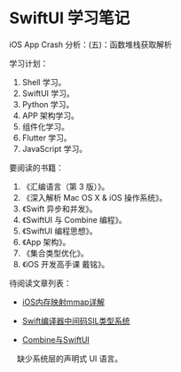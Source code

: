 # SwiftUI 学习笔记

iOS App Crash 分析：(五)：函数堆栈获取解析

学习计划：

1. Shell 学习。
2. SwiftUI 学习。
3. Python 学习。
4. APP 架构学习。
5. 组件化学习。
6. Flutter 学习。
7. JavaScript 学习。

要阅读的书籍：

1. 《汇编语言（第 3 版）》。
2. 《深入解析 Mac OS X & iOS 操作系统》。
3. 《Swift 异步和并发》。
4. 《SwiftUI 与 Combine 编程》。
5. 《SwiftUI 编程思想》。
6. 《App 架构》。
7. 《集合类型优化》。
9. 《iOS 开发高手课 戴铭》。

待阅读文章列表：

+ [iOS内存映射mmap详解](https://www.jianshu.com/p/13f254cf58a7)
+ [Swift编译器中间码SIL类型系统](https://www.jianshu.com/p/fb6923e3a7be)

+ [Combine与SwiftUI](https://www.jianshu.com/p/9a8603ca77a1)

&emsp;缺少系统层的声明式 UI 语言。
